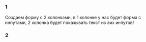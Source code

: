 ### 1

Создаем форму с 2 колонками, в 1 колонке у нас будет форма с инпутами, 2 колонка будет показывать текст из эих инпутов!

### 2

